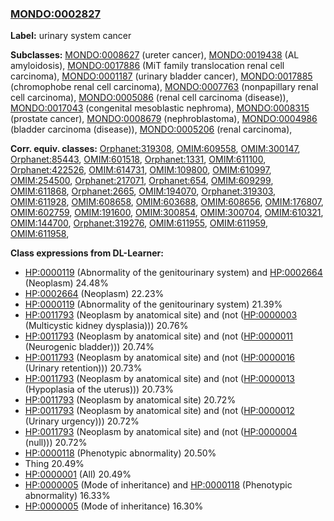 
### [MONDO:0002827](http://purl.obolibrary.org/obo/MONDO_0002827)
**Label:** urinary system cancer

**Subclasses:** [MONDO:0008627](http://purl.obolibrary.org/obo/MONDO_0008627) (ureter cancer), [MONDO:0019438](http://purl.obolibrary.org/obo/MONDO_0019438) (AL amyloidosis), [MONDO:0017886](http://purl.obolibrary.org/obo/MONDO_0017886) (MiT family translocation renal cell carcinoma), [MONDO:0001187](http://purl.obolibrary.org/obo/MONDO_0001187) (urinary bladder cancer), [MONDO:0017885](http://purl.obolibrary.org/obo/MONDO_0017885) (chromophobe renal cell carcinoma), [MONDO:0007763](http://purl.obolibrary.org/obo/MONDO_0007763) (nonpapillary renal cell carcinoma), [MONDO:0005086](http://purl.obolibrary.org/obo/MONDO_0005086) (renal cell carcinoma (disease)), [MONDO:0017043](http://purl.obolibrary.org/obo/MONDO_0017043) (congenital mesoblastic nephroma), [MONDO:0008315](http://purl.obolibrary.org/obo/MONDO_0008315) (prostate cancer), [MONDO:0008679](http://purl.obolibrary.org/obo/MONDO_0008679) (nephroblastoma), [MONDO:0004986](http://purl.obolibrary.org/obo/MONDO_0004986) (bladder carcinoma (disease)), [MONDO:0005206](http://purl.obolibrary.org/obo/MONDO_0005206) (renal carcinoma), 

**Corr. equiv. classes:** [Orphanet:319308](http://www.orpha.net/ORDO/Orphanet_319308), [OMIM:609558](http://purl.obolibrary.org/obo/OMIM_609558), [OMIM:300147](http://purl.obolibrary.org/obo/OMIM_300147), [Orphanet:85443](http://www.orpha.net/ORDO/Orphanet_85443), [OMIM:601518](http://purl.obolibrary.org/obo/OMIM_601518), [Orphanet:1331](http://www.orpha.net/ORDO/Orphanet_1331), [OMIM:611100](http://purl.obolibrary.org/obo/OMIM_611100), [Orphanet:422526](http://www.orpha.net/ORDO/Orphanet_422526), [OMIM:614731](http://purl.obolibrary.org/obo/OMIM_614731), [OMIM:109800](http://purl.obolibrary.org/obo/OMIM_109800), [OMIM:610997](http://purl.obolibrary.org/obo/OMIM_610997), [OMIM:254500](http://purl.obolibrary.org/obo/OMIM_254500), [Orphanet:217071](http://www.orpha.net/ORDO/Orphanet_217071), [Orphanet:654](http://www.orpha.net/ORDO/Orphanet_654), [OMIM:609299](http://purl.obolibrary.org/obo/OMIM_609299), [OMIM:611868](http://purl.obolibrary.org/obo/OMIM_611868), [Orphanet:2665](http://www.orpha.net/ORDO/Orphanet_2665), [OMIM:194070](http://purl.obolibrary.org/obo/OMIM_194070), [Orphanet:319303](http://www.orpha.net/ORDO/Orphanet_319303), [OMIM:611928](http://purl.obolibrary.org/obo/OMIM_611928), [OMIM:608658](http://purl.obolibrary.org/obo/OMIM_608658), [OMIM:603688](http://purl.obolibrary.org/obo/OMIM_603688), [OMIM:608656](http://purl.obolibrary.org/obo/OMIM_608656), [OMIM:176807](http://purl.obolibrary.org/obo/OMIM_176807), [OMIM:602759](http://purl.obolibrary.org/obo/OMIM_602759), [OMIM:191600](http://purl.obolibrary.org/obo/OMIM_191600), [OMIM:300854](http://purl.obolibrary.org/obo/OMIM_300854), [OMIM:300704](http://purl.obolibrary.org/obo/OMIM_300704), [OMIM:610321](http://purl.obolibrary.org/obo/OMIM_610321), [OMIM:144700](http://purl.obolibrary.org/obo/OMIM_144700), [Orphanet:319276](http://www.orpha.net/ORDO/Orphanet_319276), [OMIM:611955](http://purl.obolibrary.org/obo/OMIM_611955), [OMIM:611959](http://purl.obolibrary.org/obo/OMIM_611959), [OMIM:611958](http://purl.obolibrary.org/obo/OMIM_611958), 

**Class expressions from DL-Learner:**

- [HP:0000119](http://purl.obolibrary.org/obo/HP_0000119) (Abnormality of the genitourinary system) and [HP:0002664](http://purl.obolibrary.org/obo/HP_0002664) (Neoplasm) 24.48%
- [HP:0002664](http://purl.obolibrary.org/obo/HP_0002664) (Neoplasm) 22.23%
- [HP:0000119](http://purl.obolibrary.org/obo/HP_0000119) (Abnormality of the genitourinary system) 21.39%
- [HP:0011793](http://purl.obolibrary.org/obo/HP_0011793) (Neoplasm by anatomical site) and (not ([HP:0000003](http://purl.obolibrary.org/obo/HP_0000003) (Multicystic kidney dysplasia))) 20.76%
- [HP:0011793](http://purl.obolibrary.org/obo/HP_0011793) (Neoplasm by anatomical site) and (not ([HP:0000011](http://purl.obolibrary.org/obo/HP_0000011) (Neurogenic bladder))) 20.74%
- [HP:0011793](http://purl.obolibrary.org/obo/HP_0011793) (Neoplasm by anatomical site) and (not ([HP:0000016](http://purl.obolibrary.org/obo/HP_0000016) (Urinary retention))) 20.73%
- [HP:0011793](http://purl.obolibrary.org/obo/HP_0011793) (Neoplasm by anatomical site) and (not ([HP:0000013](http://purl.obolibrary.org/obo/HP_0000013) (Hypoplasia of the uterus))) 20.73%
- [HP:0011793](http://purl.obolibrary.org/obo/HP_0011793) (Neoplasm by anatomical site) 20.72%
- [HP:0011793](http://purl.obolibrary.org/obo/HP_0011793) (Neoplasm by anatomical site) and (not ([HP:0000012](http://purl.obolibrary.org/obo/HP_0000012) (Urinary urgency))) 20.72%
- [HP:0011793](http://purl.obolibrary.org/obo/HP_0011793) (Neoplasm by anatomical site) and (not ([HP:0000004](http://purl.obolibrary.org/obo/HP_0000004) (null))) 20.72%
- [HP:0000118](http://purl.obolibrary.org/obo/HP_0000118) (Phenotypic abnormality) 20.50%
- Thing 20.49%
- [HP:0000001](http://purl.obolibrary.org/obo/HP_0000001) (All) 20.49%
- [HP:0000005](http://purl.obolibrary.org/obo/HP_0000005) (Mode of inheritance) and [HP:0000118](http://purl.obolibrary.org/obo/HP_0000118) (Phenotypic abnormality) 16.33%
- [HP:0000005](http://purl.obolibrary.org/obo/HP_0000005) (Mode of inheritance) 16.30%


